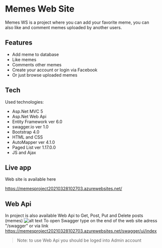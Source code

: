 # Memes Web Site


Memes WS is a project where you can add your favorite meme, you can also like and comment memes uploaded by another users.

## Features

- Add meme to database
- Like memes
- Comments other memes
- Create your account or login via Facebook
- Or just browse uploaded memes

## Tech

Used technologies:

- Asp.Net MVC 5
- Asp.Net Web Api
- Entity Framework ver 6.0
- swagger.io ver 1.0
- Bootstrap 4.0
- HTML and CSS
- AutoMapper ver 4.1.0
- Paged List ver 1.17.0.0
- JS and Ajax

## Live app

Web site is available here 

https://memesproject20210328102703.azurewebsites.net/

## Web Api

In project is also available Web Api to Get, Post, Put and Delete posts (memes)
![alt text](https://i.imgur.com/7hxoIuC.png)
To open Swagger type on the end of the web site adress "/swagger"
or via link
https://memesproject20210328102703.azurewebsites.net/swagger/ui/index

> Note: to use Web Api you should be loged into Admin account





